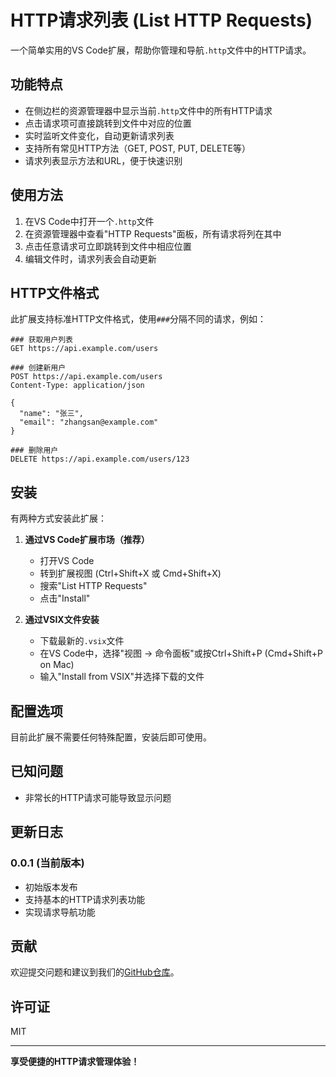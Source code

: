 # HTTP请求列表 (List HTTP Requests)

一个简单实用的VS Code扩展，帮助你管理和导航`.http`文件中的HTTP请求。

## 功能特点

- 在侧边栏的资源管理器中显示当前`.http`文件中的所有HTTP请求
- 点击请求项可直接跳转到文件中对应的位置
- 实时监听文件变化，自动更新请求列表
- 支持所有常见HTTP方法（GET, POST, PUT, DELETE等）
- 请求列表显示方法和URL，便于快速识别

## 使用方法

1. 在VS Code中打开一个`.http`文件
2. 在资源管理器中查看"HTTP Requests"面板，所有请求将列在其中
3. 点击任意请求可立即跳转到文件中相应位置
4. 编辑文件时，请求列表会自动更新

## HTTP文件格式

此扩展支持标准HTTP文件格式，使用`###`分隔不同的请求，例如：

```
### 获取用户列表
GET https://api.example.com/users

### 创建新用户
POST https://api.example.com/users
Content-Type: application/json

{
  "name": "张三",
  "email": "zhangsan@example.com"
}

### 删除用户
DELETE https://api.example.com/users/123
```

## 安装

有两种方式安装此扩展：

1. **通过VS Code扩展市场（推荐）**
   - 打开VS Code
   - 转到扩展视图 (Ctrl+Shift+X 或 Cmd+Shift+X)
   - 搜索"List HTTP Requests"
   - 点击"Install"

2. **通过VSIX文件安装**
   - 下载最新的`.vsix`文件
   - 在VS Code中，选择"视图 -> 命令面板"或按Ctrl+Shift+P (Cmd+Shift+P on Mac)
   - 输入"Install from VSIX"并选择下载的文件

## 配置选项

目前此扩展不需要任何特殊配置，安装后即可使用。

## 已知问题

- 非常长的HTTP请求可能导致显示问题

## 更新日志

### 0.0.1 (当前版本)

- 初始版本发布
- 支持基本的HTTP请求列表功能
- 实现请求导航功能

## 贡献

欢迎提交问题和建议到我们的[GitHub仓库](https://github.com/yourusername/list-http)。

## 许可证

MIT

---

**享受便捷的HTTP请求管理体验！**
